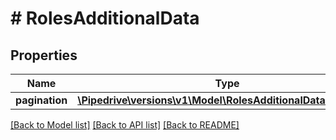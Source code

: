 # # RolesAdditionalData

## Properties

Name | Type | Description | Notes
------------ | ------------- | ------------- | -------------
**pagination** | [**\Pipedrive\versions\v1\Model\RolesAdditionalDataPagination**](RolesAdditionalDataPagination.md) |  | [optional]

[[Back to Model list]](../../README.md#models) [[Back to API list]](../../README.md#endpoints) [[Back to README]](../../README.md)
